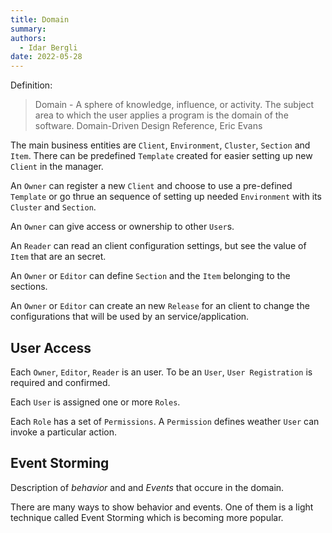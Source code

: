 ```yaml
---
title: Domain
summary:
authors:
  - Idar Bergli
date: 2022-05-28
---
```


Definition:

> Domain - A sphere of knowledge, influence, or activity. The subject area to which the user applies a program is the domain of the software. Domain-Driven Design Reference, Eric Evans

The main business entities are `Client`, `Environment`, `Cluster`, `Section` and `Item`. There can be predefined `Template` created for easier setting up new `Client` in the manager.

An `Owner` can register a new `Client` and choose to use a pre-defined `Template` or go thrue an sequence of setting up needed `Environment` with its `Cluster` and `Section`.

An `Owner` can give access or ownership to other `User`s.

An `Reader` can read an client configuration settings, but see the value of `Item` that are an secret.

An `Owner` or `Editor` can define `Section` and the `Item` belonging to the sections.

An `Owner` or `Editor` can create an new `Release` for an client to change the configurations that will be used by an service/application.

## User Access

Each `Owner`, `Editor`, `Reader` is an user. To be an `User`, `User Registration` is required and confirmed.

Each `User` is assigned one or more `Roles`.

Each `Role` has a set of `Permissions`. A `Permission` defines weather `User` can invoke a particular action.

## Event Storming

Description of _behavior_ and and _Events_ that occure in the domain.

There are many ways to show behavior and events. One of them is a light technique called Event Storming which is becoming more popular.
